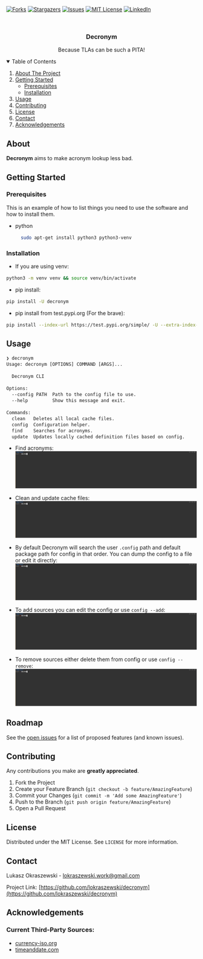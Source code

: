 <!-- PROJECT SHIELDS -->
[![Forks][forks-shield]][forks-url]
[![Stargazers][stars-shield]][stars-url]
[![Issues][issues-shield]][issues-url]
[![MIT License][license-shield]][license-url]
[![LinkedIn][linkedin-shield]][linkedin-url]



<!-- PROJECT LOGO -->
<br />
<p align="center">
  <!-- TODO: Get a logo
   <a href="">
    <img src="images/logo.png" alt="Logo" width="80" height="80">
  </a> -->

  <h3 align="center">Decronym</h3>

  <p align="center">
    Because TLAs can be such a PITA!
  </p>
</p>



<!-- TABLE OF CONTENTS -->
<details open="open">
  <summary>Table of Contents</summary>
  <ol>
    <li>
      <a href="#about-the-project">About The Project</a>
    </li>
    <li>
      <a href="#getting-started">Getting Started</a>
      <ul>
        <li><a href="#prerequisites">Prerequisites</a></li>
        <li><a href="#installation">Installation</a></li>
      </ul>
    </li>
    <li><a href="#usage">Usage</a></li>
    <li><a href="#contributing">Contributing</a></li>
    <li><a href="#license">License</a></li>
    <li><a href="#contact">Contact</a></li>
    <li><a href="#acknowledgements">Acknowledgements</a></li>
  </ol>
</details>



<!-- ABOUT THE PROJECT -->
## About
**Decronym** aims to make acronym lookup less bad. 


<!-- GETTING STARTED -->
## Getting Started
### Prerequisites

This is an example of how to list things you need to use the software and how to install them.
* python
  ```sh
    sudo apt-get install python3 python3-venv
  ```

### Installation
* If you are using venv:
```sh
python3 -m venv venv && source venv/bin/activate
```

* pip install:
```sh
pip install -U decronym
```

* pip install from test.pypi.org (For the brave):
```sh
pip install --index-url https://test.pypi.org/simple/ -U --extra-index-url https://pypi.org/simple decronym
```


<!-- USAGE EXAMPLES -->
## Usage
```
❯ decronym
Usage: decronym [OPTIONS] COMMAND [ARGS]...

  Decronym CLI

Options:
  --config PATH  Path to the config file to use.
  --help         Show this message and exit.

Commands:
  clean   Deletes all local cache files.
  config  Configuration helper.
  find    Searches for acronyms.
  update  Updates locally cached definition files based on config.
```
* Find acronyms:
![](https://raw.githubusercontent.com/lokraszewski/decronym/main/docs/gif/find_dma_gmt.mp4.gif)

* Clean and update cache files:
![](https://raw.githubusercontent.com/lokraszewski/decronym/main/docs/gif/clean_update.mp4.gif)

* By default Decronym will search the user `.config` path and default package path for config in that order. You can dump the config to a file or edit it directly:
![](https://raw.githubusercontent.com/lokraszewski/decronym/main/docs/gif/config_dump_edit.mp4.gif)

* To add sources you can edit the config or use `config --add`:
![](https://raw.githubusercontent.com/lokraszewski/decronym/main/docs/gif/add_source.mp4.gif)


* To remove sources either delete them from config or use `config --remove`:
![](https://raw.githubusercontent.com/lokraszewski/decronym/main/docs/gif/remove_source.mp4.gif) 

<!-- ROADMAP -->
## Roadmap
See the [open issues](https://github.com/lokraszewski/decronym/issues) for a list of proposed features (and known issues).



<!-- CONTRIBUTING -->
## Contributing
Any contributions you make are **greatly appreciated**.

1. Fork the Project
2. Create your Feature Branch (`git checkout -b feature/AmazingFeature`)
3. Commit your Changes (`git commit -m 'Add some AmazingFeature'`)
4. Push to the Branch (`git push origin feature/AmazingFeature`)
5. Open a Pull Request



<!-- LICENSE -->
## License
Distributed under the MIT License. See `LICENSE` for more information.



<!-- CONTACT -->
## Contact
Lukasz Okraszewski  - lokraszewski.work@gmail.com

Project Link: [https://github.com/lokraszewski/decronym](https://github.com/lokraszewski/decronym)


<!-- ACKNOWLEDGEMENTS -->
## Acknowledgements
### Current Third-Party Sources:
* [currency-iso.org](https://www.currency-iso.org)
* [timeanddate.com](https://www.timeanddate.com/time/zones/)



<!-- MARKDOWN LINKS & IMAGES -->
<!-- https://www.markdownguide.org/basic-syntax/#reference-style-links -->
[forks-shield]: https://img.shields.io/github/forks/lokraszewski/decronym.svg?style=for-the-badge
[forks-url]: https://github.com/lokraszewski/decronym/network/members
[stars-shield]: https://img.shields.io/github/stars/lokraszewski/decronym.svg?style=for-the-badge
[stars-url]: https://github.com/lokraszewski/decronym/stargazers
[issues-shield]: https://img.shields.io/github/issues/lokraszewski/decronym.svg?style=for-the-badge
[issues-url]: https://github.com/lokraszewski/decronym/issues
[license-shield]: https://img.shields.io/github/license/lokraszewski/decronym.svg?style=for-the-badge
[license-url]: https://github.com/lokraszewski/decronym/main/LICENSE
[linkedin-shield]: https://img.shields.io/badge/-LinkedIn-black.svg?style=for-the-badge&logo=linkedin&colorB=555
[linkedin-url]: https://www.linkedin.com/in/lukasz-okraszewski-5511b4a6/?originalSubdomain=uk
[product-screenshot]: images/screenshot.png